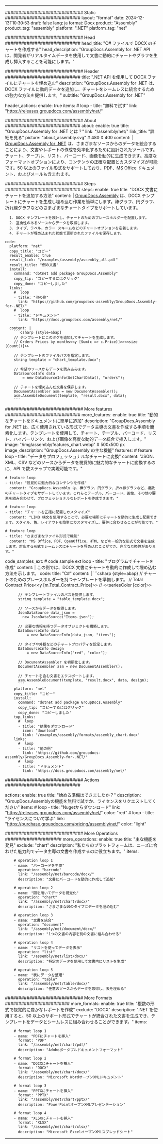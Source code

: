



---
############################# Static ############################
layout: "format"
date:  2024-12-13T10:30:53
draft: false
lang: ja
format: Docx
product: "Assembly"
product_tag: "assembly"
platform: ".NET"
platform_tag: "net"

############################# Head ############################
head_title: "C# ファイルで DOCX のチャートを作成する"
head_description: "GroupDocs.Assembly for .NET API は、開発者がリアルタイムデータを使用して文書に動的にチャートやグラフを生成し挿入することを可能にします。"

############################# Header ############################
title: ".NET API を使用して DOCX ファイルにチャートを埋め込む" 
description: "GroupDocs.Assembly for .NET は、DOCX ファイルに動的データを追加し、チャートをシームレスに統合するための強力な方法を提供します。"
subtitle: "GroupDocs.Assembly for .NET" 

header_actions:
  enable: true
  items:
    #  loop
    - title: "無料で試す"
      link: "https://releases.groupdocs.com/assembly/net/"
      
############################# About ############################
about:
    enable: true
    title: "GroupDocs.Assembly for .NET とは？"
    link: "/assembly/net/"
    link_title: "詳細を見る"
    picture: "about_assembly.svg" # 480 X 400
    content: |
       [GroupDocs.Assembly for .NET](/assembly/net/) は、さまざまなソースからのデータを統合することにより、文書やレポートの作成を効率化するために設計されたツールです。チャート、テーブル、リスト、バーコード、画像を動的に生成できます。高度なフォーマットオプションにより、コンテンツの正確な配置とカスタマイズが可能です。50 以上のファイル形式をサポートしており、PDF、MS Office ドキュメント、およびメールも含まれます。

############################# Steps ############################
steps:
    enable: true
    title: "DOCX 文書にチャートを追加する方法"
    content: |
      [GroupDocs.Assembly](/assembly/net/) は、DOCX テンプレートにチャートを生成し埋め込む作業を簡単にします。棒グラフ、円グラフ、折れ線グラフなどのさまざまなチャートタイプをサポートしています。
      
      1. DOCX テンプレートを設計し、チャートのためのプレースホルダーを配置します。
      2. 互換性のあるソースからデータを取得します。
      3. タイプ、ラベル、カラー スキームなどのチャートオプションを定義します。
      4. チャートが埋め込まれた状態で更新されたファイルを保存します。
   
    code:
      platform: "net"
      copy_title: "コピー"
      result_enable: true
      result_link: "/examples/assembly/assembly_all.pdf"
      result_title: "例の文書"
      install:
        command: "dotnet add package GroupDocs.Assembly"
        copy_tip: "コピーするにはクリック"
        copy_done: "コピーしました"
      links:
        #  loop
        - title: "他の例"
          link: "https://github.com/groupdocs-assembly/GroupDocs.Assembly-for-.NET/"
        #  loop
        - title: "ドキュメント"
          link: "https://docs.groupdocs.com/assembly/net/"
          
      content: |
        ```csharp {style=abap}
        // テンプレートにこのタグを追加してチャートを生成します。
        // Orders Prices by months<<y [Sum(c => c.Price)]>><<size [Count()]>>

        // テンプレートのファイルパスを指定します。
        string template = "chart_template.docx";

        // 希望のソースからデータを読み込みます。
        DataSourceInfo data 
            = new DataSourceInfo(GetChartData(), "orders");

        // チャートを埋め込んだ文書を保存します。
        DocumentAssembler asm = new DocumentAssembler();
        asm.AssembleDocument(template, "result.docx", data);
        ```            

############################# More features ############################
more_features:
  enable: true
  title: "動的なチャートをドキュメントに簡単に追加"
  description: "GroupDocs.Assembly for .NET は、広く使用されている形式でデータ主導の文書を作成する手順を簡素化します。テンプレートを使用して、チャート、テーブル、バーコード、リスト、ハイパーリンク、および画像を高度な動的データ統合で挿入します。"
  image: "/img/assembly/features_chart.webp" # 500x500 px
  image_description: "GroupDocs.Assembly の主な機能"
  features:
    # feature loop
    - title: "データをプロフェッショナルなチャートに変換"
      content: "JSON、XML、CSV などのソースからデータを視覚的に魅力的なチャートに変換するのに、API で数ステップで実現可能です。"

    # feature loop
    - title: "視覚的に魅力的なコンテンツを作成"
      content: "GroupDocs.Assembly は、棒グラフ、円グラフ、折れ線グラフなど、複数のチャートタイプをサポートしています。これらとテーブル、バーコード、画像、その他の要素を組み合わせて、プロフェッショナルなレポートを作成できます。"

    # feature loop
    - title: "チャートを正確に配置しカスタマイズ"
      content: "LINQ 構文を使用することで、必要な場所にチャートを動的に生成し配置できます。スタイル、色、レイアウトを簡単にカスタマイズし、要件に合わせることが可能です。"

    # feature loop
    - title: "さまざまなファイル形式で機能"
      content: "MS Office、PDF、OpenOffice、HTML などの一般的な形式で文書を生成します。対応する形式でシームレスにチャートを埋め込むことができ、完全な互換性があります。"
      
  code_samples_ext:
    # code sample ext loop
    - title: "プログラムでチャートを作成"
      content: |
        この例では、DOCX 文書にチャートを動的に作成して埋め込む方法を示します。
      code:
        title: "C#"
        content: |
          ```csharp {style=abap}
          // チャートのためのプレースホルダーを持つテンプレートを準備します。
          // Total Contract Price<<y [m.Total_Contract_Price]>>
          // <<seriesColor [color]>>

          // テンプレートファイルのパスを提供します。
          string template = "table_template.docx";

          // ソースからデータを取得します。
          JsonDataSource data_json = 
            new JsonDataSource("Items.json");

          // 必要な情報を持つデータオブジェクトを構築します。
          DataSourceInfo data 
              = new DataSourceInfo(data_json, "items");

          // タイプや外観などのチャートプロパティを設定します。
          DataSourceInfo design 
              = new DataSourceInfo("red", "color");

          // DocumentAssembler を初期化します。
          DocumentAssembler asm = new DocumentAssembler();

          // チャートを含む文書をエクスポートします。
          asm.AssembleDocument(template, "result.docx", data, design);
          ```
        platform: "net"
        copy_title: "コピー"
        install:
          command: "dotnet add package GroupDocs.Assembly"
          copy_tip: "コピーするにはクリック"
          copy_done: "コピーしました"
        top_links:
          #  loop
          - title: "結果をダウンロード"
            icon: "download"
            link: "/examples/assembly/formats/assembly_chart.docx"
        links:
          #  loop
          - title: "他の例"
            link: "https://github.com/groupdocs-assembly/GroupDocs.Assembly-for-.NET/"
          #  loop
          - title: "ドキュメント"
            link: "https://docs.groupdocs.com/assembly/net/"
            

            


############################# Actions ############################

actions:
  enable: true
  title: "始める準備はできましたか？"
  description: "GroupDocs.Assemblyの機能を無料で試すか、ライセンスをリクエストしてください"
  items:
    #  loop
    - title: "Nugetからダウンロード"
      link: "https://releases.groupdocs.com/assembly/net/"
      color: "red"
        #  loop
    - title: "ライセンスについて学ぶ"
      link: "https://purchase.groupdocs.com/pricing/assembly/net/"
      color: "light"


############################# More Operations #####################
more_operations:
    enable: true
    title: "主な機能を発見"
    exclude: "chart"
    description: "私たちのプラットフォームは、ニーズに合わせた魅力的でデータ主導の文書を作成するのに役立ちます。"
    items: 
          
        # operation loop 1
        - name: "バーコードを生成"
          operation: "barcode"
          link: "/assembly/net/barcode/docx/"
          description: "文書にバーコードを動的に作成して追加"

        # operation loop 2
        - name: "図を用いてデータを視覚化"
          operation: "chart"
          link: "/assembly/net/chart/docx/"
          description: "さまざまな図のタイプにデータを埋め込む"

        # operation loop 3
        - name: "文書を統合"
          operation: "document"
          link: "/assembly/net/document/docx/"
          description: "1つの文書の内容を別の文書に組み合わせる"

        # operation loop 4
        - name: "リストを使ってデータを表示"
          operation: "list"
          link: "/assembly/net/list/docx/"
          description: "特定のデータを使用して文書内にリストを生成"

        # operation loop 5
        - name: "表にデータを整理"
          operation: "table"
          link: "/assembly/net/table/docx/"
          description: "任意のソースからデータを取得し、表を埋める"
         
          
############################# More Formats ########################
more_formats:
    enable: true
    title: "複数の形式で視覚的に豊かなレポートを作成"
    exclude: "DOCX"
    description: ".NET を使用すると、50 以上のサポート形式でチャートが統合された文書を生成でき、テンプレートをデータとシームレスに組み合わせることができます。"
    items: 
          
        # format loop 1
        - name: "PDFにチャートを挿入"
          format: "PDF"
          link: "/assembly/net/chart/pdf/"
          description: "Adobeポータブルドキュメントフォーマット"
          
        # format loop 2
        - name: "DOCXにチャートを挿入"
          format: "DOCX"
          link: "/assembly/net/chart/docx/"
          description: "Microsoft WordオープンXMLドキュメント"
          
        # format loop 3
        - name: "PPTXにチャートを挿入"
          format: "PPTX"
          link: "/assembly/net/chart/pptx/"
          description: "PowerPointオープンXMLプレゼンテーション"
          
        # format loop 4
        - name: "XLSXにチャートを挿入"
          format: "XLSX"
          link: "/assembly/net/chart/xlsx/"
          description: "Microsoft ExcelオープンXMLスプレッドシート"


          

---